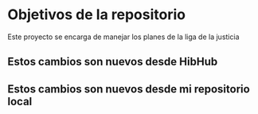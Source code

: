 # Objetivos de la repositorio

Este proyecto se encarga de manejar los planes de la liga de la justicia


## Estos cambios son nuevos desde HibHub

## Estos cambios son nuevos desde mi repositorio local